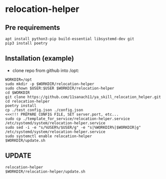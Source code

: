 # relocation-helper
## Pre requirements
```shell
apt install python3-pip build-essential libsystemd-dev git
pip3 install poetry
```
## Installation (example)
- clone repo from github into /opt:
```shell
WORKDIR=/opt
sudo mkdir -p $WORKDIR/relocation-helper
sudo chown $USER:$USER $WORKDIR/relocation-helper
cd $WORKDIR
git clone https://github.com/11sanach11/ya_skill_relocation_helper.git
cd relocation-helper
poetry install
cp ./test_config.json ./config.json
<<<!!! PREPARE CONFIG FILE, SET server.port, etc...
sudo cp ./template_for_service/relocation-helper.service /etc/systemd/system/relocation-helper.service
sudo sed -i -e "s/%USER%/$USER/g" -e "s|%WORKDIR%|$WORKDIR|g" /etc/systemd/system/relocation-helper.service
sudo systemctl enable relocation-helper
$WORKDIR/update.sh
```

## UPDATE
```shell
relocation-helper
$WORKDIR/relocation-helper/update.sh
```
